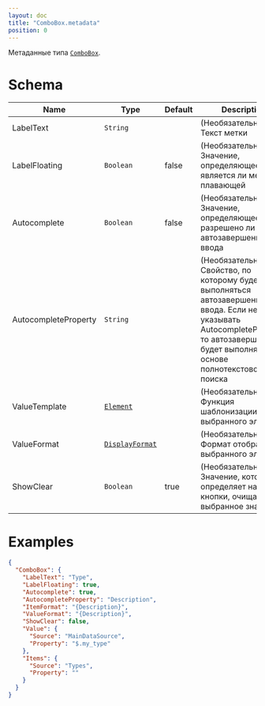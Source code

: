 ```yaml
---
layout: doc
title: "ComboBox.metadata"
position: 0
---
```


Метаданные типа [`ComboBox`](../).

# Schema

|Name|Type|Default|Description|
|----|----|-------|-----------|
|LabelText|`String`| |(Необязательное) Текст метки|
|LabelFloating|`Boolean`|false|(Необязательное) Значение, определяющее, является ли метка плавающей|
|Autocomplete|`Boolean`|false|(Необязательное) Значение, определяющее, разрешено ли автозавершение ввода|
|AutocompleteProperty|`String`| |(Необязательное) Свойство, по которому будет выполняться автозавершение ввода. Если не указывать AutocompleteProperty, то автозавершение будет выполняться на основе полнотекстового поиска|
|ValueTemplate|[`Element`](/docs/API/Core/Elements/Element/Element.metadata/)| |(Необязательное) Функция шаблонизации выбранного элемента|
|ValueFormat|[`DisplayFormat`](../../../Core/DisplayFormat/)| |(Необязательное) Формат отображения выбранного элемента|
|ShowClear|`Boolean`|true|(Необязательное) Значение, которое определяет наличие кнопки, очищающей выбранное значение|

# Examples

```json
{
  "ComboBox": {
    "LabelText": "Type",
    "LabelFloating": true,
    "Autocomplete": true,
    "AutocompleteProperty": "Description",
    "ItemFormat": "{Description}",
    "ValueFormat": "{Description}",
    "ShowClear": false,
    "Value": {
      "Source": "MainDataSource",
      "Property": "$.my_type"
    },
    "Items": {
      "Source": "Types",
      "Property": ""
    }
  }
}
```

